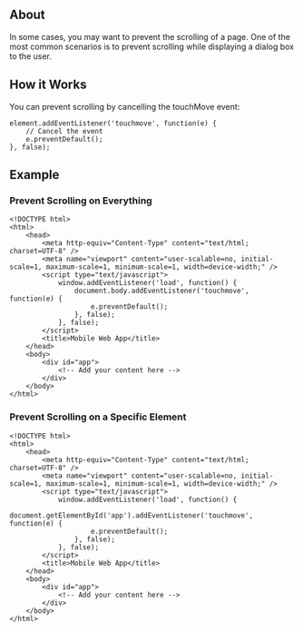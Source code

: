 ## About

In some cases, you may want to prevent the scrolling of a page. One of the most common scenarios is to prevent scrolling while displaying a dialog box to the user.

## How it Works

You can prevent scrolling by cancelling the touchMove event:

    element.addEventListener('touchmove', function(e) {
        // Cancel the event
        e.preventDefault();
    }, false);

## Example

### Prevent Scrolling on Everything

    <!DOCTYPE html>
    <html>
        <head>
            <meta http-equiv="Content-Type" content="text/html; charset=UTF-8" />
            <meta name="viewport" content="user-scalable=no, initial-scale=1, maximum-scale=1, minimum-scale=1, width=device-width;" />
            <script type="text/javascript">
                window.addEventListener('load', function() {
                    document.body.addEventListener('touchmove', function(e) {
                        e.preventDefault();
                    }, false);
                }, false);
            </script>
            <title>Mobile Web App</title>
        </head>
        <body>
            <div id="app">
                <!-- Add your content here -->
            </div>
        </body>
    </html>

### Prevent Scrolling on a Specific Element


    <!DOCTYPE html>
    <html>
        <head>
            <meta http-equiv="Content-Type" content="text/html; charset=UTF-8" />
            <meta name="viewport" content="user-scalable=no, initial-scale=1, maximum-scale=1, minimum-scale=1, width=device-width;" />
            <script type="text/javascript">
                window.addEventListener('load', function() {
                    document.getElementById('app').addEventListener('touchmove', function(e) {
                        e.preventDefault();
                    }, false);
                }, false);
            </script>
            <title>Mobile Web App</title>
        </head>
        <body>
            <div id="app">
                <!-- Add your content here -->
            </div>
        </body>
    </html>